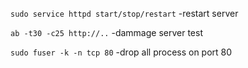 `sudo service httpd start/stop/restart` -restart server

`ab -t30 -c25 http://..` -dammage server test

`sudo fuser -k -n tcp 80` -drop all process on port 80
